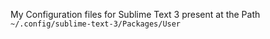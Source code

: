 My Configuration files for Sublime Text 3 present at the Path ```~/.config/sublime-text-3/Packages/User```